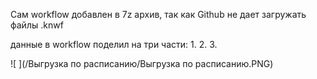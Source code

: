 Сам workflow добавлен в 7z архив, так как Github не дает загружать файлы .knwf

данные в workflow поделил на три части:
1. 
2.
3.

![ ](/Выгрузка по расписанию/Выгрузка по расписанию.PNG)

